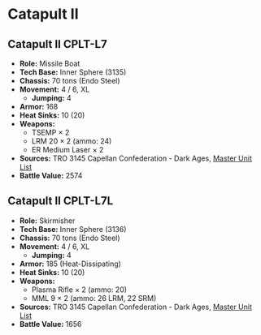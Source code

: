 # Catapult II
## Catapult II CPLT-L7
- **Role:** Missile Boat
- **Tech Base:** Inner Sphere (3135)
- **Chassis:** 70 tons (Endo Steel)
- **Movement:** 4 / 6, XL
  - **Jumping:** 4
- **Armor:** 168
- **Heat Sinks:** 10 (20)
- **Weapons:**
  - TSEMP × 2
  - LRM 20 × 2 (ammo: 24)
  - ER Medium Laser × 2
- **Sources:** TRO 3145 Capellan Confederation - Dark Ages, [Master Unit List](http://masterunitlist.info/Unit/Details/6464/catapult-ii-cplt-l7)
- **Battle Value:** 2574

## Catapult II CPLT-L7L
- **Role:** Skirmisher
- **Tech Base:** Inner Sphere (3136)
- **Chassis:** 70 tons (Endo Steel)
- **Movement:** 4 / 6, XL
  - **Jumping:** 4
- **Armor:** 185 (Heat-Dissipating)
- **Heat Sinks:** 10 (20)
- **Weapons:**
  - Plasma Rifle × 2 (ammo: 20)
  - MML 9 × 2 (ammo: 26 LRM, 22 SRM)
- **Sources:** TRO 3145 Capellan Confederation - Dark Ages, [Master Unit List](http://masterunitlist.info/Unit/Details/6465/catapult-ii-cplt-l7l)
- **Battle Value:** 1656

